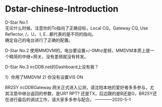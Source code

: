 # Dstar-chinese-Introduction

D-Star No.1  
无论什么时候，注意你的To指向了正确目标，Local CQ，Gateway CQ, Use Reflector,  /，U， I, E...都代表的是不同的指向。  
确定自己的电台进行了正确的配置。

D-Star No.2
使用MMDVM的，电台要设置+/-0Mhz差频，MMDVM本质上是一个精简的中继+网关，没有差频就没有转发。

D-Star No.3
ircDDB.net的Dashboard上没有我？

  1）你用了MMDVM
  2) 你没有设置VIS  ON

BR2SY ircDDBGateway 网关正式进入公测，请沈阳本地的爱好者多多参与，尤其注意中继台返回的参数，是UR? RPT? 还是TX，后边跟的是B还是G，BR2SY还在进行最后的调试工作，请大家多多参与配合。 ————2020-5-1
